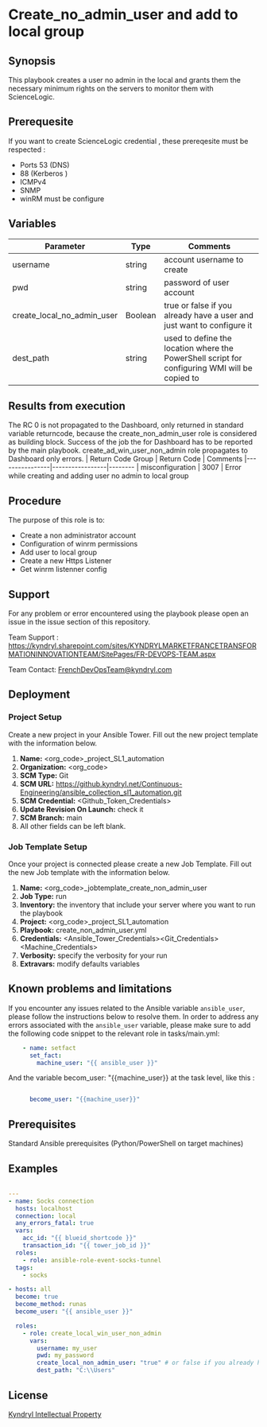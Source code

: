 # Create_no_admin_user and add to local group

## Synopsis

This playbook creates a user no admin in the local and grants them the necessary minimum rights on the servers to monitor them with ScienceLogic.

## Prerequesite

If you want to create ScienceLogic credential , these prereqesite must be respected :

* Ports 53 (DNS)
* 88 (Kerberos )
* ICMPv4
* SNMP
* winRM must be configure

## Variables

| Parameter                  | Type    | Comments                                                                                      |
|----------------------------|---------|-----------------------------------------------------------------------------------------------|
| username                   | string  | account username to create                                                                    |
| pwd                        | string  | password of user account                                                                      |
| create_local_no_admin_user | Boolean | true or false if you already have a user and just want to configure it                        |
| dest_path                  | string  | used to define the location where the PowerShell script for configuring WMI will be copied to |

## Results from execution

The RC 0 is not propagated to the Dashboard, only returned in standard variable returncode,
because the create_non_admin_user role is considered as building block.
Success of the job the for Dashboard has to be reported by the main playbook.
create_ad_win_user_non_admin role propagates to Dashboard only errors.
| Return Code Group | Return Code | Comments
|----------------|-----------------|--------
| misconfiguration | 3007 | Error while creating and adding user no admin to local group

## Procedure

The purpose of this role is to:

* Create a non administrator account
* Configuration of winrm permissions
* Add user to local group
* Create a new Https Listener
* Get winrm listenner config

## Support

For any problem or error encountered using the playbook please open an issue in the issue section of this repository.

Team Support : <https://kyndryl.sharepoint.com/sites/KYNDRYLMARKETFRANCETRANSFORMATIONINNOVATIONTEAM/SitePages/FR-DEVOPS-TEAM.aspx>

Team Contact: FrenchDevOpsTeam@kyndryl.com

## Deployment

### Project Setup

Create a new project in your Ansible Tower.
Fill out the new project template with the information below.

1. **Name:** <org_code>_project_SL1_automation
2. **Organization:** <org_code>
3. **SCM Type:** Git
4. **SCM URL:** <https://github.kyndryl.net/Continuous-Engineering/ansible_collection_sl1_automation.git>
5. **SCM Credential:** <Github_Token_Credentials>
6. **Update Revision On Launch:** check it
7. **SCM Branch:** main
8. All other fields can be left blank.

### Job Template Setup

Once your project is connected please create a new Job Template.
Fill out the new Job template with the information below.

1. **Name:** <org_code>_jobtemplate_create_non_admin_user
2. **Job Type:** run
3. **Inventory:** the inventory that include your server where you want to run the playbook
4. **Project:** <org_code>_project_SL1_automation
5. **Playbook:** create_non_admin_user.yml
6. **Credentials:** <Ansible_Tower_Credentials><Git_Credentials><Machine_Credentials>
7. **Verbosity:** specify the verbosity for your run
8. **Extravars:** modify defaults variables

## Known problems and limitations

If you encounter any issues related to the Ansible variable `ansible_user`, please follow the instructions below to resolve them.
In order to address any errors associated with the `ansible_user` variable, please make sure to add the following code snippet to the relevant role in tasks/main.yml:

```yaml
    - name: setfact
      set_fact:
        machine_user: "{{ ansible_user }}"
```

And the variable becom_user: "{{machine_user}} at the task level, like this :

```yaml

      become_user: "{{machine_user}}"
```

## Prerequisites

Standard Ansible prerequisites (Python/PowerShell on target machines)

## Examples

```yaml

---
- name: Socks connection
  hosts: localhost
  connection: local
  any_errors_fatal: true
  vars:
    acc_id: "{{ blueid_shortcode }}"
    transaction_id: "{{ tower_job_id }}"
  roles:
    - role: ansible-role-event-socks-tunnel
  tags:
    - socks

- hosts: all
  become: true
  become_method: runas
  become_user: "{{ ansible_user }}"

  roles:
    - role: create_local_win_user_non_admin
      vars:
        username: my_user
        pwd: my_password
        create_local_non_admin_user: "true" # or false if you already have a user and just want to configure it
        dest_path: "C:\\Users"
```

## License

[Kyndryl Intellectual Property](https://github.kyndryl.net/Continuous-Engineering/CE-Documentation/blob/master/files/LICENSE.md)
